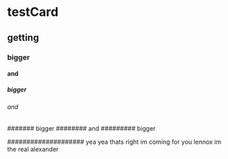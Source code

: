 # testCard
## getting
### bigger
#### and
##### bigger
###### and
####### bigger
######## and
######### bigger


#################### yea yea thats right im coming for you lennox im the real alexander

